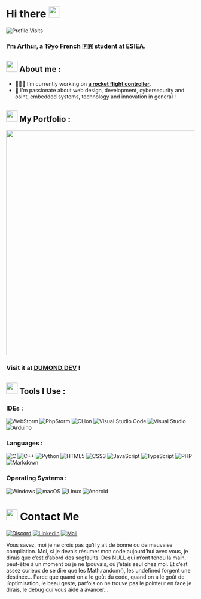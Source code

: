 # Hi there <img src="https://user-images.githubusercontent.com/42378118/110234147-e3259600-7f4e-11eb-95be-0c4047144dea.gif" width="30">

![Profile Visits](https://komarev.com/ghpvc/?username=Excalibur888&style=for-the-badge&label=visits&color=blueviolet)
### I'm Arthur, a 19yo French 🇫🇷 student at [ESIEA](https://esiea.fr).


## <img src="https://cdn3.emoji.gg/emojis/1261-hackerbongocat.gif" width="30"> About me :

- 🧑🏻‍💻 I’m currently working on [**a rocket flight controller**](https://versaflight.space/). 
- 💙 I'm passionate about web design, development, cybersecurity and osint, embedded systems, technology and innovation in general !


## <img src="https://cdn3.emoji.gg/emojis/2219-what.gif" width="30"> My Portfolio :

<img src="https://user-images.githubusercontent.com/51988264/201673141-6bc7d2ca-8fd7-46ae-b95b-c3271faf471a.png" width="600"></img> 
### Visit it at [DUMOND.DEV](https://dumond.dev) !


## <img src="https://cdn3.emoji.gg/emojis/YoshiHammer.gif" width="30px"> Tools I Use :

<h3>IDEs :</h3>

<span>
   <img alt="WebStorm" src="https://img.shields.io/badge/webstorm-143?style=for-the-badge&logo=webstorm&logoColor=white&color=black&labelColor=blue">
  <img alt="PhpStorm" src="https://img.shields.io/badge/phpstorm-143?style=for-the-badge&logo=phpstorm&logoColor=white&color=black&labelColor=blueviolet">
  <img alt="CLion" src="https://img.shields.io/badge/CLion-black?style=for-the-badge&logo=clion&logoColor=white&color=black&labelColor=green">
  <img alt="Visual Studio Code" src="https://img.shields.io/badge/Visual%20Studio%20Code-0078d7.svg?style=for-the-badge&logo=visual-studio-code&logoColor=white">
  <img alt="Visual Studio" src="https://img.shields.io/badge/Visual%20Studio-5C2D91.svg?style=for-the-badge&logo=visual-studio&logoColor=white">
  <img alt="Arduino" src="https://img.shields.io/badge/-Arduino-00979D?style=for-the-badge&logo=Arduino&logoColor=white">
</span>
<br>
<h3>Languages :</h3>

<span>
<img alt="C" src="https://img.shields.io/badge/c-%2300599C.svg?style=for-the-badge&logo=c&logoColor=white">
<img alt="C++" src="https://img.shields.io/badge/c++-%2300599C.svg?style=for-the-badge&logo=c%2B%2B&logoColor=white">
<img alt="Python" src="https://img.shields.io/badge/python-3670A0?style=for-the-badge&logo=python&logoColor=white">
<img alt="HTML5" src="https://img.shields.io/badge/html5-%23E34F26.svg?style=for-the-badge&logo=html5&logoColor=white">
<img alt="CSS3" src="https://img.shields.io/badge/css3-%231572B6.svg?style=for-the-badge&logo=css3&logoColor=white">
<img alt="JavaScript" src="https://img.shields.io/badge/javascript-%23F7DF1E.svg?style=for-the-badge&logo=javascript&logoColor=white">
<img alt="TypeScript" src="https://img.shields.io/badge/typescript-%23007ACC.svg?style=for-the-badge&logo=typescript&logoColor=white">
<img alt="PHP" src="https://img.shields.io/badge/php-%23777BB4.svg?style=for-the-badge&logo=php&logoColor=white">
<img alt="Markdown" src="https://img.shields.io/badge/markdown-%23000000.svg?style=for-the-badge&logo=markdown&logoColor=white">
</span>
<br>
<h3>Operating Systems :</h3>

<span>
<img alt="Windows" src="https://img.shields.io/badge/Windows-0078D6?style=for-the-badge&logo=windows&logoColor=white">
<img alt="macOS" src="https://img.shields.io/badge/Mac%20OS-black?style=for-the-badge&logo=apple&logoColor=white">
<img alt="Linux" src="https://img.shields.io/badge/Linux-FCC624?style=for-the-badge&logo=Linux&logoColor=white">
<img alt="Android" src="https://img.shields.io/badge/Android-3DDC84?style=for-the-badge&logo=android&logoColor=white">
</span>


# <img src="https://cdn3.emoji.gg/emojis/4014-typingpeped.gif" width="30px"> Contact Me

<a href="https://discordapp.com/users/591525540356292608/" target="_blank"><img alt="Discord" src="https://img.shields.io/badge/discord-%237289DA.svg?style=for-the-badge&logo=discord&logoColor=white"></a>
<a href="https://www.linkedin.com/in/dumond-arthur/" target="_blank"><img alt="LinkedIn" src="https://img.shields.io/badge/linkedin-%230077B5.svg?style=for-the-badge&logo=linkedin&logoColor=white"></a>
<a href="mailto: dumond@et.esiea.fr"><img alt="Mail" src="https://img.shields.io/badge/Mail-D14836?style=for-the-badge&logo=gmail&logoColor=white"></a>


Vous savez, moi je ne crois pas qu’il y ait de bonne ou de mauvaise compilation. Moi, si je devais résumer mon code aujourd’hui avec vous, je dirais que c’est d’abord des segfaults. Des NULL qui m’ont tendu la main, peut-être à un moment où je ne !pouvais, où j’étais seul chez moi. Et c’est assez curieux de se dire que les Math.random(), les undefined forgent une destinée... Parce que quand on a le goût du code, quand on a le goût de l’optimisation, le beau geste, parfois on ne trouve pas le pointeur en face je dirais, le debug qui vous aide à avancer...

